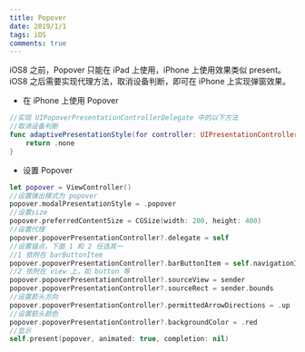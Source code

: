 ```yaml
---
title: Popover
date: 2019/1/1
tags: iOS
comments: true
---
```


iOS8 之前，Popover 只能在 iPad 上使用，iPhone 上使用效果类似 present。  
iOS8 之后需要实现代理方法，取消设备判断，即可在 iPhone 上实现弹窗效果。  
<!--more-->

* 在 iPhone 上使用 Popover

```swift
//实现 UIPopoverPresentationControllerDelegate 中的以下方法
//取消设备判断
func adaptivePresentationStyle(for controller: UIPresentationController) -> UIModalPresentationStyle {
	return .none
}
```

* 设置 Popover  

```swift
let popover = ViewController()
//设置弹出模式为 popover  
popover.modalPresentationStyle = .popover
//设置size  
popover.preferredContentSize = CGSize(width: 200, height: 400)
//设置代理  
popover.popoverPresentationController?.delegate = self
//设置锚点，下面 1 和 2 任选其一  
//1 依附在 barButtonItem  
popover.popoverPresentationController?.barButtonItem = self.navigationItem.rightBarButtonItem
//2 依附在 view 上，如 button 等  
popover.popoverPresentationController?.sourceView = sender
popover.popoverPresentationController?.sourceRect = sender.bounds
//设置箭头方向  
popover.popoverPresentationController?.permittedArrowDirections = .up
//设置箭头颜色  
popover.popoverPresentationController?.backgroundColor = .red
//显示  
self.present(popover, animated: true, completion: nil)
```
